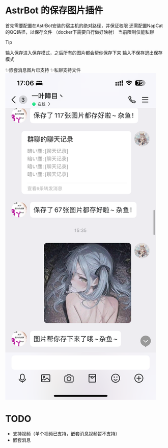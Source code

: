 # AstrBot 的保存图片插件
首先需要配置在AstrBot安装的宿主机的绝对路径，并保证权限
还需配置NapCat的QQ路径，以保存文件
（docker下需要自行做好映射）
当前限制仅能私聊

> [!TIP]
> 输入保存进入保存模式，之后所有的图片都会帮你保存下来
> 输入不保存退出保存模式


✨嵌套消息图片已支持
✨私聊支持文件
![](sample.png)
# TODO
- 支持视频（单个视频已支持，嵌套消息视频暂不支持）
- 嵌套消息

